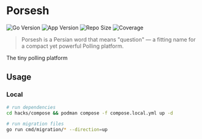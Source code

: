 # Porsesh

![Go Version](https://img.shields.io/badge/Golang-1.24-66ADD8?style=for-the-badge&logo=go)
![App Version](https://img.shields.io/github/v/tag/mohammadne/porsesh?sort=semver&style=for-the-badge&logo=github)
![Repo Size](https://img.shields.io/github/repo-size/mohammadne/porsesh?logo=github&style=for-the-badge)
![Coverage](https://img.shields.io/codecov/c/github/mohammadne/porsesh?logo=codecov&style=for-the-badge)

> Porsesh is a Persian word that means "question" — a fitting name for a compact yet powerful Polling platform.

The tiny polling platform

## Usage

### Local

```sh
# run dependencies
cd hacks/compose && podman compose -f compose.local.yml up -d

# run migration files
go run cmd/migration/* --direction=up


```
